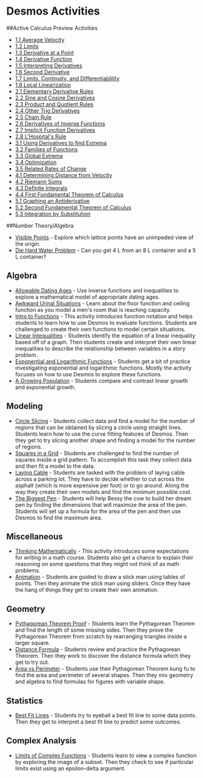 
# Desmos Activities

##Active Calculus Preview Activities

* [1.1 Average Velocity](https://teacher.desmos.com/activitybuilder/custom/55bd351badf21bde5ee23491)
* [1.2 Limits](https://teacher.desmos.com/activitybuilder/custom/55bd9182adf21bde5ee237e8)
* [1.3 Derivative at a Point](https://teacher.desmos.com/activitybuilder/custom/55be2563adf21bde5ee24140)
* [1.4 Derivative Function](https://teacher.desmos.com/activitybuilder/custom/55be361fadf21bde5ee24161)
* [1.5 Interpreting Derivatives](https://teacher.desmos.com/activitybuilder/custom/55bf63a1d2a3f4180608a8a3)
* [1.6 Second Derivative](https://teacher.desmos.com/activitybuilder/custom/55bfc47cd2a3f41806091589)
* [1.7 Limits, Continuity, and Differentiablility](https://teacher.desmos.com/activitybuilder/custom/55bfd8e2adf21bde5ee2c404)
* [1.8 Local Linearization](https://teacher.desmos.com/activitybuilder/custom/55c02b82b6dea82e259612bb)
* [2.1 Elementary Derivative Rules](https://teacher.desmos.com/activitybuilder/custom/55c0358656b796534d11adee)
* [2.2 Sine and Cosine Derivatives](https://teacher.desmos.com/activitybuilder/custom/55c03bc8f70d1b1606e4a81e)
* [2.3 Product and Quotient Rules](https://teacher.desmos.com/activitybuilder/custom/55c0dcaef70d1b1606e4c905)
* [2.4 Other Trig Derivatives](https://teacher.desmos.com/activitybuilder/custom/55c132d056b796534d1202a8)
* [2.5 Chain Rule](https://teacher.desmos.com/activitybuilder/custom/55c1381ff70d1b1606e51142)
* [2.6 Derivatives of Inverse Functions](https://teacher.desmos.com/activitybuilder/custom/55c2332d4dbbd3931836e13f)
* [2.7 Implicit Function Derivatives](https://teacher.desmos.com/activitybuilder/custom/55c23d494dbbd3931836e97e)
* [2.8 L'Hospital's Rule](https://teacher.desmos.com/activitybuilder/custom/55c246064dbbd3931836eaa3)
* [3.1 Using Derivatives to find Extrema](https://teacher.desmos.com/activitybuilder/custom/55c278748930851906033c6f)
* [3.2 Families of Functions](https://teacher.desmos.com/activitybuilder/custom/55c27e3b8930851906033cce)
* [3.3 Global Extrema](https://teacher.desmos.com/activitybuilder/custom/55c2d86c8930851906034973)
* [3.4 Optimization](https://teacher.desmos.com/activitybuilder/custom/55c384de3c35758b2b2ea102)
* [3.5 Related Rates of Change](https://teacher.desmos.com/activitybuilder/custom/55c393676f0091a533ff90bc)
* [4.1 Determining Distance from Velocity](https://teacher.desmos.com/activitybuilder/custom/55c39adf3c35758b2b2eaaf4)
* [4.2 Riemann Sums](https://teacher.desmos.com/activitybuilder/custom/55c410ed42cce4263045ec68)
* [4.3 Definite Integrals](https://teacher.desmos.com/activitybuilder/custom/55c41b475b3911893f80e713)
* [4.4 First Fundamental Theorem of Calculus](https://teacher.desmos.com/activitybuilder/custom/55c529e088a1570a43103e15)
* [5.1 Graphing an Antiderivative](https://teacher.desmos.com/activitybuilder/custom/55c5415e7dcbc37f54b94a75)
* [5.2 Second Fundamental Theorem of Calculus](https://teacher.desmos.com/activitybuilder/custom/55c5ff8556c77afa48c6bafe)
* [5.3 Integration by Substitution](https://teacher.desmos.com/activitybuilder/custom/5616c2769f60801b06700082)

##Number Theory/Algebra
* [Visible Points](https://teacher.desmos.com/activitybuilder/custom/55c2b7f7893085190603468a) - Explore which lattice points have an unimpeded view of the origin. 
* [Die Hard Water Problem](https://teacher.desmos.com/activitybuilder/custom/55bc3cc5adf21bde5ee2266c) - Can you get 4 L from an 8 L container and a 5 L container?

## Algebra
* [Allowable Dating Ages](https://teacher.desmos.com/activitybuilder/custom/55f242b9aec16ef50abcde34) - Use inverse functions and inequalities to explore a mathematical model of appropriate dating ages.
* [Awkward Urinal Situations](https://teacher.desmos.com/activitybuilder/custom/55f1f50c05db543a06e985f1) - Learn about the floor function and ceiling function as you model a men's room that is reaching capacity.
* [Intro to Functions](https://teacher.desmos.com/activitybuilder/custom/5686d3c4e3c4035735f37fb2) - This activity introduces function notation and helps students to learn how to use Desmos to evaluate functions. Students are challenged to create their own functions to model certain situations.
* [Linear Intequalities](https://teacher.desmos.com/activitybuilder/custom/5686e5ca1f871b68550785f4) - Students identify the equation of a linear inequality based off of a graph. Then students create and interpret their own linear inequalities to describe the relationship between variables in a story problem.
* [Exponential and Logarithmic Functions](https://teacher.desmos.com/activitybuilder/custom/5686fa78e3c4035735f38e08) - Students get a bit of practice investigating exponential and logarithmic functions. Mostly the activity focuses on how to use Desmos to explore these functions.
* [A Growing Population](https://teacher.desmos.com/activitybuilder/custom/5688168cf489315635d1f196) - Students compare and contrast linear growth and exponential growth.
 
## Modeling
* [Circle Slicing](https://teacher.desmos.com/activitybuilder/custom/56882081f9151891782e29a8) - Students collect data and find a model for the number of regions that can be obtained by slicing a circle using straight lines. Students learn how to use the curve fitting features of Desmos. Then they get to try slicing another shape and finding a model for the number of regions.
* [Squares in a Grid](https://teacher.desmos.com/activitybuilder/custom/5688a23813626ee577205c73) - Students are challenged to find the number of squares inside a grid pattern. To accomplish this task they collect data and then fit a model to the data. 
* [Laying Cable](https://teacher.desmos.com/activitybuilder/custom/568993a413626ee57720dc7f) - Students are tasked with the problem of laying cable across a parking lot. They have to decide whether to cut across the asphalt (which is more expensive per foot) or to go around. Along the way they create their own models and find the minimum possible cost.
* [The Biggest Pen](https://teacher.desmos.com/activitybuilder/custom/568c1f529d183840060a6ecc) - Students will help Bessy the cow to build her dream pen by finding the dimensions that will maximize the area of the pen. Students will set up a formula for the area of the pen and then use Desmos to find the maximum area.

## Miscellaneous
* [Thinking Mathematically](https://teacher.desmos.com/activitybuilder/custom/5686c4dfe3c4035735f37dda) - This activity introduces some expectations for writing in a math course. Students also get a chance to explain their reasoning on some questions that they might not think of as math problems.
* [Animation](https://teacher.desmos.com/activitybuilder/custom/56889574f489315635d22fb7) - Students are guided to draw a stick man using tables of points. Then they animate the stick man using sliders. Once they have the hang of things they get to create their own animation.

## Geometry
* [Pythagorean Theorem Proof](https://teacher.desmos.com/activitybuilder/custom/5688b71ef489315635d23769) - Students learn the Pythagorean Theorem and find the length of some missing sides. Then they prove the Pythagorean Theorem from scratch by rearranging triangles inside a larger square.
* [Distance Formula](https://teacher.desmos.com/activitybuilder/custom/568ab7fc68912c53074c44a4) - Students review and practice the Pythagorean Theorem. Then they work to discover the distance formula which they get to try out.
* [Area vs Perimeter](https://teacher.desmos.com/activitybuilder/custom/568accae41b5db1f068d44ac) - Students use their Pythagorean Theorem kung fu to find the area and perimeter of several shapes. Then they mix geometry and algebra to find formulas for figures with variable shape.

## Statistics
* [Best Fit Lines](https://teacher.desmos.com/activitybuilder/custom/568c094deb18576d1dda2320) - Students try to eyeball a best fit line to some data points. Then they get to interpret a best fit line to predict some outcomes.

## Complex Analysis
* [Limits of Complex Functions](https://teacher.desmos.com/activitybuilder/custom/573f3462bead29a80809129e) - Students learn to view a complex function by exploring the image of a subset. Then they check to see if particular limits exist using an epsilon-delta argument.
 
